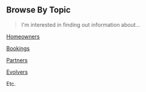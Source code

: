 ## Browse By Topic
>I'm interested in finding out information about...

[Homeowners]()

[Bookings]()

[Partners]()

[Evolvers](https://jbarretta.github.io/mockup/topicEvolvers.html)

Etc.
